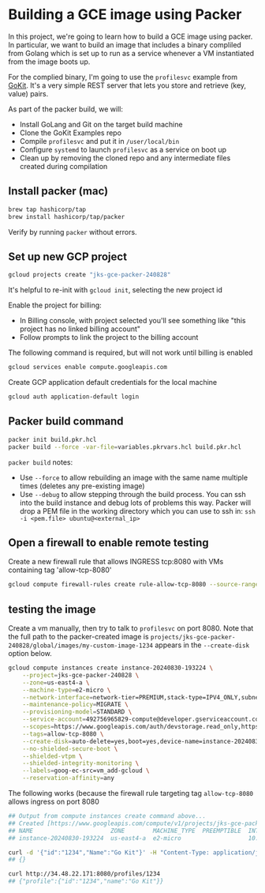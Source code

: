 # Building a GCE image using Packer

In this project, we're going to learn how to build a GCE image using packer. In particular, we want to build an image that includes a binary compliled from Golang which is set up to run as a service whenever a VM instantiated from the image boots up.

For the complied binary, I'm going to use the `profilesvc` example from [GoKit](https://github.com/go-kit/examples/tree/master/profilesvc). It's a very simple REST server that lets you store and retrieve (key, value) pairs.

As part of the packer build, we will:

* Install GoLang and Git on the target build machine
* Clone the GoKit Examples repo
* Compile `profilesvc` and put it in `/user/local/bin`
* Configure `systemd` to launch `profilesvc` as a service on boot up
* Clean up by removing the cloned repo and any intermediate files created during compilation

## Install packer (mac)

```sh
brew tap hashicorp/tap
brew install hashicorp/tap/packer
```

Verify by running `packer` without errors.

## Set up new GCP project

```sh
gcloud projects create "jks-gce-packer-240828"
```

It's helpful to re-init with `gcloud init`, selecting the new project id

Enable the project for billing:

* In Billing console, with project selected you'll see something like "this project has no linked billing account"
* Follow prompts to link the project to the billing account

The following command is required, but will not work until billing is enabled

```sh
gcloud services enable compute.googleapis.com
```

Create GCP application default credentials for the local machine

```sh
gcloud auth application-default login
```

## Packer build command

```sh
packer init build.pkr.hcl 
packer build --force -var-file=variables.pkrvars.hcl build.pkr.hcl
```

`packer build` notes:

* Use `--force` to allow rebuilding an image with the same name multiple times (deletes any pre-existing image)
* Use `--debug` to allow  stepping through the build process. You can ssh into the build instance and debug lots of problems this way. Packer will drop a PEM file in the working directory which you can use to ssh in:  `ssh -i <pem.file> ubuntu@<external_ip>`

## Open a firewall to enable remote testing

Create a new firewall rule that allows INGRESS tcp:8080 with VMs containing tag 'allow-tcp-8080'

```sh
gcloud compute firewall-rules create rule-allow-tcp-8080 --source-ranges 0.0.0.0/0 --target-tags allow-tcp-8080 --allow tcp:8080
```

## testing the image

Create a vm manually, then try to talk to `profilesvc` on port 8080. Note that the full path to the packer-created image is `projects/jks-gce-packer-240828/global/images/my-custom-image-1234` appears in the `--create-disk` option below.

```sh
gcloud compute instances create instance-20240830-193224 \
    --project=jks-gce-packer-240828 \
    --zone=us-east4-a \
    --machine-type=e2-micro \
    --network-interface=network-tier=PREMIUM,stack-type=IPV4_ONLY,subnet=default \
    --maintenance-policy=MIGRATE \
    --provisioning-model=STANDARD \
    --service-account=492756965829-compute@developer.gserviceaccount.com \
    --scopes=https://www.googleapis.com/auth/devstorage.read_only,https://www.googleapis.com/auth/logging.write,https://www.googleapis.com/auth/monitoring.write,https://www.googleapis.com/auth/service.management.readonly,https://www.googleapis.com/auth/servicecontrol,https://www.googleapis.com/auth/trace.append \
    --tags=allow-tcp-8080 \
    --create-disk=auto-delete=yes,boot=yes,device-name=instance-20240830-193224,image=projects/jks-gce-packer-240828/global/images/my-custom-image-1234,mode=rw,size=20,type=pd-balanced \
    --no-shielded-secure-boot \
    --shielded-vtpm \
    --shielded-integrity-monitoring \
    --labels=goog-ec-src=vm_add-gcloud \
    --reservation-affinity=any
```

The following works (because the firewall rule targeting tag `allow-tcp-8080` allows ingress on port 8080

```sh
## Output from compute instances create command above...
## Created [https://www.googleapis.com/compute/v1/projects/jks-gce-packer-240828/zones/us-east4-a/instances/instance-20240830-193224].
## NAME                      ZONE        MACHINE_TYPE  PREEMPTIBLE  INTERNAL_IP  EXTERNAL_IP   STATUS
## instance-20240830-193224  us-east4-a  e2-micro                   10.150.0.29  34.48.22.171  RUNNING

curl -d '{"id":"1234","Name":"Go Kit"}' -H "Content-Type: application/json" -X POST http://34.48.22.171:8080/profiles/
## {}

curl http://34.48.22.171:8080/profiles/1234
## {"profile":{"id":"1234","name":"Go Kit"}}
```
